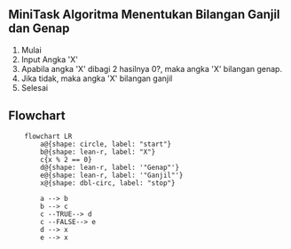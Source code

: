 ## MiniTask Algoritma Menentukan Bilangan Ganjil dan Genap

1. Mulai
2. Input Angka 'X'
3. Apabila angka 'X' dibagi 2 hasilnya 0?, maka angka 'X' bilangan genap.
4. Jika tidak, maka angka 'X' bilangan ganjil
5. Selesai

## Flowchart
```mermaid
    flowchart LR
        a@{shape: circle, label: "start"} 
        b@{shape: lean-r, label: "X"} 
        c{x % 2 == 0} 
        d@{shape: lean-r, label: '"Genap"'}
        e@{shape: lean-r, label: '"Ganjil"'} 
        x@{shape: dbl-circ, label: "stop"}
    
        a --> b
        b --> c
        c --TRUE--> d
        c --FALSE--> e
        d --> x
        e --> x
```
